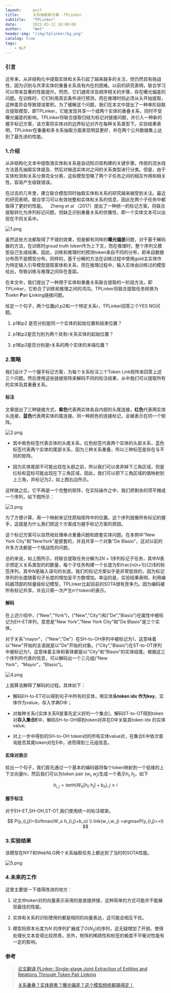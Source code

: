 ```yaml
---
layout:     post
title:      关系抽取新方案--TPLinker
subtitle:   "TPLinker"
date:       2022-03-12 10:00:00
author:     "Wwt"
header-img: "/img/tplinker/bg.png"
catalog: true
tags:   
    - NLP
---
```


### 引言

近年来，从非结构化中提取实体和关系引起了越来越多的关注，但仍然具有挑战性，因为识别与共享实体的重叠关系具有内在的困难。以前的研究表明，联合学习可以带来显著的性能提升。然而，它们通常涉及顺序相关的步骤，存在曝光偏差的问题。在训练时，它们利用真实条件进行预测，而在推理时则必须从头开始提取，这种差异会导致错误累积。为了缓解这个问题，我们在本文中提出了一种单阶段联合提取模型，即TPLinker，它能发现共享一个或两个实体的重叠关系，同时不受曝光偏差的影响。TPLinker将联合提取归结为标记对链接问题，并引入一种新的握手标记方案，该方案将实体对的边界标记对齐在每种关系类型下。实验结果表明，TPLinker在重叠和多关系抽取方面表现明显更好，并在两个公共数据集上达到了最先进的性能。

### 1.介绍

从非结构化文本中提取液实体和关系是自动知识库构建的关键步骤。传统的流水线方法首先抽取实体提及、然后对候选实体对之间的关系类型进行分类。但是，由于实体检测和关系分类完全分离，这些模型忽略了两个子任务之间的相互作用和相关性，容易产生级联错误。

在过去的几年里，建立联合模型同时抽取实体和关系的研究越来越受到关注。最近的研究表明，联合学习可以有效地整和实体和关系的信息，因此在两个子任务中都取得了更好的性能。    Zheng et al （2017）提出了一种统一的标记方案，将联合提取转化为序列标记问题，但缺乏识别重叠关系的优雅性，即一个实体文本可以出现在不同关系中。

![1.png](/img/tplinker/1.png)

虽然这些方法都取得了不错的效果，但是都有同样的**曝光偏差**问题，对于基于解码器的方法，在训练时groud truth token作为上下文，而在推理时，整个序列又模型自己生成结果。因此，训练和推理时的预测token来自不同的分布，即来自数据分布而不是模型分布。同样的，基于分解的方法在训练过程中使用gold主实体作为特定输入引导模型提取客体和关系，而在推理过程中，输入实体由训练过的模型给出，导致训练与推理之间存在差距。

在本文中，我们提出了一种用于实体和重叠关系联合提取的一阶段方法，即TPLinker，它弥合了训练和推理之间的鸿沟。TPLinker将联合提取任务转换为**T**oekn  **P**air **L**inking链接问题。

给定一个句子，两个位置p1,p2和一个特定关系r，TPLinker回答三个YES NO问题。

1. p1和p2 是否分别是同一个实体的起始位置和结束位置？

2. p1和p2是否为别为两个具有r关系实体的起始位置？

3. p1和p2是否分别是r关系的两个实体的末端位置？

### 2.策略

我们设计了一个握手标记方案，为每个关系标注三个Token Link矩阵来回答上述三个问题。然后使用这些链接矩阵来解码不同的标注结果，从中我们可以提取所有的实体及其重叠关系。

#### 标注

文章提出了三种链接方式，**紫色**代表两实体各自内部的头尾连接，**红色**代表两实体头连接，**蓝色**代表两实体的尾连接。同一种颜色的连接标记，会被表示在同一个矩阵。

![2.png](/img/tplinker/2.png)

- 其中紫色标签代表实体的头尾关系，红色标签代表两个实体的头部关系，蓝色标签代表两个实体的尾部关系，因为三种关系重叠，所以三种标签是存在与不同的矩阵。

- 因为实体尾部不可能出现在头部之前，所以我们可以舍弃掉下三角区域，但是红标和蓝标可能出现在下三角区域，因此，我们可以把下三角区域的值映射到上三角，并标记为2，如上图右边所示。

这样做之后，它不再是一个完整的矩阵，在实际操作之中，我们把剩余的项平摊成一个序列，如下图所示：

![3.png](/img/tplinker/3.png)

为了方便计算，用一个映射来记住原始矩阵中的位置。这个序列就像所有标记的握手，这就是为什么我们把这个方案成为握手标记方案的原因。

这个标记方案可以自然地处理单点重叠问题和嵌套实体问题。在本例中"New York City"和"NewYork"是嵌套的，并且共享一个对象"De Blasio"，这对以前的许多方法都是一个挑战性的问题。

总的来说，如上图所示，将联合提取任务分解为$2N+1$序列标记子任务，其中$N$表示预定义关系类型的的数量，每个子任务构建一个长度为$\frac{n(n+1)}{2}$的标签序列，其中$N$是输入语句的长度。我们的标记方案似乎是非常低效的，因为标记序列的长度随着句子长度的增加呈平方数增加。幸运的是，实验结果表明，利用编码器顶部的轻量级标记模型，TPLinker比起目前的SOTA很有竞争力。因为编码被所有标记共享，并且只需一次产生$n$个token的表示。

#### 解码

在上述介绍中，(“New”,“York”)，("New","City")和("De","Blasio")在属性中被标记为EH-ET序列，意思是"New York","New York City"和"De Blasio"是三个实体。

对于关系"mayor"，（"New","De"）在SH-to-OH序列中被标记为1，这意味着以"New"开始的主语就是以"De"开始的对象。("City","Blasio")在ST-to-OT序列中被标记为1，这意味着主体和客体都是以"City"和“Blasio”的实体结尾。根据这三个序列所代表的信息，可以解码出一个三元组(“New York”，“Mayor”，“Blasio”)。

![4.png](/img/tplinker/4.png)

上面算法解释了解码的过程。具体如下：

- 解码EH-to-ET可以得到句子中所有的实体，用实体**头token idx 作为key**，实体作为value，存入字典D中；

- 对每种关系r[实体关系R是事先定义好的一个集合]，解码ST-to-OT得到token对**存入集合E**中，解码SH-to-OH得到token对并在D中关联其token idx 的实体value;

- 对上一步中得到的SH-to-OH token对的所有实体value对，在集合E中依次查询是否其尾token对在E中，进而得到三元组信息。

#### 实体对表示

给出一个句子，我们首先通过一个基本的编码器将每个token映射到一个低维的上下文向量$hi$，然后我们可以为token pair $(w_i,w_j)$生成一个表示$h_i,h_j$，如下

$$
h_{i,j}=tanh(W_h[h_i;h_j]+b_h),j \geq i
$$

#### 握手标注

对于EH-ET,SH-OH,ST-OT,我们使用统一的标注框架。

$$
P(y_{i,j})=Softmax(W_o h_{i,j}+b_o) \\
link(w_i,w_j) =argmaxP(y_{i,j}==l)
$$

### 3.实验结果

该模型在NYT和WebNLG两个关系抽取任务上都达到了当时的SOTA性能。

![5.png](/img/tplinker/5.png)

### 4.未来的工作

这里主要提一下值得改进的地方：

1. 论文中token对的向量表示采用的是直接拼接，这种简单的方式可能并不能展现最佳的性能。

2. 实体和关系的识别使用的都是相同的向量表达，这可能会相互干扰。

3. 模型将原本长度为$N$ 的序列扩展成了$O(N_2)$的序列，这无疑增加了开销，使得处理长文本变得比较昂贵。另外，矩阵的稀疏性和标签的极度不平衡对性能有一定的影响。

### 参考

> [论文翻译 PLinker: Single-stage Joint Extraction of Entities and Relations
> Through Token Pair Linking](https://blog.csdn.net/li_jiaoyang/article/details/111315300)
> 
> [关系重叠？实体嵌套？曝光偏差？这个模型统统都搞得定！](https://mp.weixin.qq.com/s/T_bSjHz8XEeVQMBKVKOH0Q)
